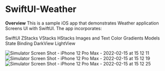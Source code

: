 # SwiftUI-Weather
**Overview**
This is a sample iOS app that demonstrates Weather application Screens UI with SwiftUI.
The app incorporates:

SwiftUI
ZStacks
VStacks
HStacks
Images and Text
Color Gradients
Models
State
Binding
DarkView
LightView

![Simulator Screen Shot - iPhone 12 Pro Max - 2022-02-15 at 15 12 11](https://user-images.githubusercontent.com/27265918/154043525-2a026de8-fcbe-4170-a3c3-967f9e69ddcb.png)
![Simulator Screen Shot - iPhone 12 Pro Max - 2022-02-15 at 15 12 19](https://user-images.githubusercontent.com/27265918/154043532-16b7a950-47a6-425c-ab95-c707dd70ee4f.png)
![Simulator Screen Shot - iPhone 12 Pro Max - 2022-02-15 at 15 12 25](https://user-images.githubusercontent.com/27265918/154043545-6eccfb44-ba17-4d5b-924d-56b86ca40db2.png)
